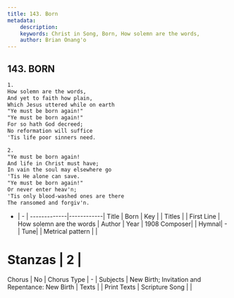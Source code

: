 ```yaml
---
title: 143. Born
metadata:
    description: 
    keywords: Christ in Song, Born, How solemn are the words, 
    author: Brian Onang'o
---
```



## 143. BORN

```txt
1.
How solemn are the words,
And yet to faith how plain,
Which Jesus uttered while on earth
"Ye must be born again!"
"Ye must be born again!"
For so hath God decreed;
No reformation will suffice
'Tis life poor sinners need.

2.
"Ye must be born again!
And life in Christ must have;
In vain the soul may elsewhere go
'Tis He alone can save.
"Ye must be born again!"
Or never enter heav'n;
'Tis only blood-washed ones are there
The ransomed and forgiv'n. 

```

- |   -  |
-------------|------------|
Title | Born |
Key |  |
Titles |  |
First Line | How solemn are the words |
Author | 
Year | 1908
Composer|  |
Hymnal|  - |
Tune|  |
Metrical pattern | |
# Stanzas | 2 |
Chorus | No |
Chorus Type | - |
Subjects | New Birth; Invitation and Repentance: New Birth |
Texts |  |
Print Texts | 
Scripture Song |  |
  
